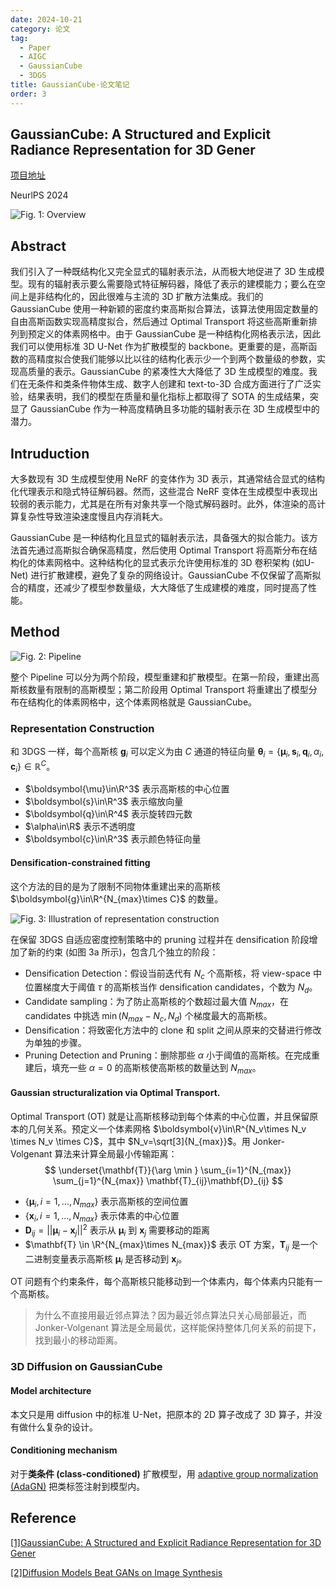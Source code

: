 ```yaml
---
date: 2024-10-21
category: 论文
tag:
  - Paper
  - AIGC
  - GaussianCube
  - 3DGS
title: GaussianCube-论文笔记
order: 3
---
```


## GaussianCube: A Structured and Explicit Radiance Representation for 3D Gener

[项目地址](https://gaussiancube.github.io)

NeurlPS 2024

![Fig. 1: Overview](https://rocyan.oss-cn-hangzhou.aliyuncs.com/blog/202410211702844.png)

## Abstract

我们引入了一种既结构化又完全显式的辐射表示法，从而极大地促进了 3D 生成模型。现有的辐射表示要么需要隐式特征解码器，降低了表示的建模能力；要么在空间上是非结构化的，因此很难与主流的 3D 扩散方法集成。我们的 GaussianCube 使用一种新颖的密度约束高斯拟合算法，该算法使用固定数量的自由高斯函数实现高精度拟合，然后通过 Optimal Transport 将这些高斯重新排列到预定义的体素网格中。由于 GaussianCube 是一种结构化网格表示法，因此我们可以使用标准 3D U-Net 作为扩散模型的 backbone。更重要的是，高斯函数的高精度拟合使我们能够以比以往的结构化表示少一个到两个数量级的参数，实现高质量的表示。GaussianCube 的紧凑性大大降低了 3D 生成模型的难度。我们在无条件和类条件物体生成、数字人创建和 text-to-3D 合成方面进行了广泛实验，结果表明，我们的模型在质量和量化指标上都取得了 SOTA 的生成结果，突显了 GaussianCube 作为一种高度精确且多功能的辐射表示在 3D 生成模型中的潜力。

## Intruduction

大多数现有 3D 生成模型使用 NeRF 的变体作为 3D 表示，其通常结合显式的结构化代理表示和隐式特征解码器。然而，这些混合 NeRF 变体在生成模型中表现出较弱的表示能力，尤其是在所有对象共享一个隐式解码器时。此外，体渲染的高计算复杂性导致渲染速度慢且内存消耗大。

GaussianCube 是一种结构化且显式的辐射表示法，具备强大的拟合能力。该方法首先通过高斯拟合确保高精度，然后使用 Optimal Transport 将高斯分布在结构化的体素网格中。这种结构化的显式表示允许使用标准的 3D 卷积架构 (如U-Net) 进行扩散建模，避免了复杂的网络设计。GaussianCube 不仅保留了高斯拟合的精度，还减少了模型参数量级，大大降低了生成建模的难度，同时提高了性能。

## Method

![Fig. 2: Pipeline](https://rocyan.oss-cn-hangzhou.aliyuncs.com/blog/202410211751931.png)

整个 Pipeline 可以分为两个阶段，模型重建和扩散模型。在第一阶段，重建出高斯核数量有限制的高斯模型；第二阶段用 Optimal Transport 将重建出了模型分布在结构化的体素网格中，这个体素网格就是 GaussianCube。

### Representation Construction

和 3DGS 一样，每个高斯核 $\boldsymbol{g}_i$ 可以定义为由 $C$ 通道的特征向量 $\boldsymbol{\theta}_i=\left\{\boldsymbol{\mu}_i, \boldsymbol{s}_i, \boldsymbol{q}_i, \alpha_i, \boldsymbol{c}_i\right\} \in \mathbb{R}^C$。

- $\boldsymbol{\mu}\in\R^3$ 表示高斯核的中心位置
- $\boldsymbol{s}\in\R^3$ 表示缩放向量
- $\boldsymbol{q}\in\R^4$ 表示旋转四元数
- $\alpha\in\R$ 表示不透明度
- $\boldsymbol{c}\in\R^3$ 表示颜色特征向量

#### Densification-constrained fitting

这个方法的目的是为了限制不同物体重建出来的高斯核 $\boldsymbol{g}\in\R^{N_{max}\times C}$ 的数量。

![Fig. 3: Illustration of representation construction](https://rocyan.oss-cn-hangzhou.aliyuncs.com/blog/202410221708188.png)

在保留 3DGS 自适应密度控制策略中的 pruning 过程并在 densification 阶段增加了新的约束 (如图 3a 所示)，包含几个独立的阶段：

- Densification Detection：假设当前迭代有 $N_c$ 个高斯核，将 view-space 中位置梯度大于阈值 $\tau$ 的高斯核当作 densification candidates，个数为 $N_d$。
- Candidate sampling：为了防止高斯核的个数超过最大值 $N_{max}$，在 candidates 中挑选 $\min(N_{max}-N_c,N_d)$ 个梯度最大的高斯核。
- Densification：将致密化方法中的 clone 和 split 之间从原来的交替进行修改为单独的步骤。
- Pruning Detection and Pruning：删除那些 $\alpha$ 小于阈值的高斯核。在完成重建后，填充一些 $\alpha=0$ 的高斯核使高斯核的数量达到 $N_{max}$。

#### Gaussian structuralization via Optimal Transport.

Optimal Transport (OT) 就是让高斯核移动到每个体素的中心位置，并且保留原本的几何关系。预定义一个体素网格 $\boldsymbol{v}\in\R^{N_v\times N_v \times N_v \times C}$，其中 $N_v=\sqrt[3]{N_{max}}$。用 Jonker-Volgenant 算法来计算全局最小传输距离：
$$
\underset{\mathbf{T}}{\arg \min } \sum_{i=1}^{N_{max}} \sum_{j=1}^{N_{max}} \mathbf{T}_{ij}\mathbf{D}_{ij}
$$

- $\{\boldsymbol{\mu}_i,i=1,...,N_{max}\}$ 表示高斯核的空间位置
- $\{\boldsymbol{x}_i,i=1,...,N_{max}\}$ 表示体素的中心位置
- $\mathbf{D}_{ij}=||\boldsymbol{\mu}_i-\boldsymbol{x}_j||^2$ 表示从 $\boldsymbol{\mu}_i$ 到 $\boldsymbol{x}_j$ 需要移动的距离
- $\mathbf{T} \in \R^{N_{max}\times N_{max}}$ 表示 OT 方案，$\mathbf{T}_{ij}$ 是一个二进制变量表示高斯核 $\boldsymbol{\mu}_i$ 是否移动到 $\boldsymbol{x}_j$。

OT 问题有个约束条件，每个高斯核只能移动到一个体素内，每个体素内只能有一个高斯核。

> 为什么不直接用最近邻点算法？因为最近邻点算法只关心局部最近，而 Jonker-Volgenant 算法是全局最优，这样能保持整体几何关系的前提下，找到最小的移动距离。

### 3D Diffusion on GaussianCube

#### Model architecture

本文只是用 diffusion 中的标准 U-Net，把原本的 2D 算子改成了 3D 算子，并没有做什么复杂的设计。

#### Conditioning mechanism

对于**类条件 (class-conditioned)** 扩散模型，用 [adaptive group normalization (AdaGN)](https://proceedings.neurips.cc/paper/2021/hash/49ad23d1ec9fa4bd8d77d02681df5cfa-Abstract.html) 把类标签注射到模型内。

## Reference

[[1]GaussianCube: A Structured and Explicit Radiance Representation for 3D Gener](http://arxiv.org/abs/2403.19655)

[[2]Diffusion Models Beat GANs on Image Synthesis](https://proceedings.neurips.cc/paper/2021/hash/49ad23d1ec9fa4bd8d77d02681df5cfa-Abstract.html)